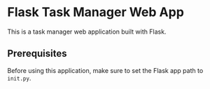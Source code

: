 # Flask Task Manager Web App

This is a task manager web application built with Flask.

## Prerequisites

Before using this application, make sure to set the Flask app path to `init.py`.
